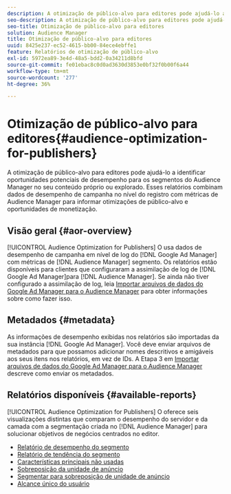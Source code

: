 ```yaml
---
description: A otimização de público-alvo para editores pode ajudá-lo a identificar oportunidades potenciais de desempenho para os segmentos do Audience Manager no seu conteúdo próprio ou explorado. Esses relatórios combinam dados de desempenho de campanha no nível do registro com métricas de Audience Manager para informar otimizações de público-alvo e oportunidades de monetização.
seo-description: A otimização de público-alvo para editores pode ajudá-lo a identificar oportunidades potenciais de desempenho para os segmentos do Audience Manager no seu conteúdo próprio ou explorado. Esses relatórios combinam dados de desempenho de campanha no nível do registro com métricas de Audience Manager para informar otimizações de público-alvo e oportunidades de monetização.
seo-title: Otimização de público-alvo para editores
solution: Audience Manager
title: Otimização de público-alvo para editores
uuid: 8425e237-ec52-4615-bb00-84ece4ebffe1
feature: Relatórios de otimização de público-alvo
exl-id: 5972ea89-3e4d-48a5-bdd2-0a34211d8bfd
source-git-commit: fe01ebac8c0d0ad3630d3853e0bf32f0b00f6a44
workflow-type: tm+mt
source-wordcount: '277'
ht-degree: 36%

---
```


# Otimização de público-alvo para editores{#audience-optimization-for-publishers}

A otimização de público-alvo para editores pode ajudá-lo a identificar oportunidades potenciais de desempenho para os segmentos do Audience Manager no seu conteúdo próprio ou explorado. Esses relatórios combinam dados de desempenho de campanha no nível do registro com métricas de Audience Manager para informar otimizações de público-alvo e oportunidades de monetização.

## Visão geral {#aor-overview}

[!UICONTROL Audience Optimization for Publishers] O usa dados de desempenho de campanha em nível de log do  [!DNL Google Ad Manager] com métricas de  [!DNL Audience Manager] segmento. Os relatórios estão disponíveis para clientes que configuraram a assimilação de log de [!DNL Google Ad Manager]para [!DNL Audience Manager]. Se ainda não tiver configurado a assimilação de log, leia [Importar arquivos de dados do Google Ad Manager para o Audience Manager](import-dfp.md) para obter informações sobre como fazer isso.

## Metadados {#metadata}

As informações de desempenho exibidas nos relatórios são importadas da sua instância [!DNL Google Ad Manager]. Você deve enviar arquivos de metadados para que possamos adicionar nomes descritivos e amigáveis aos seus itens nos relatórios, em vez de IDs. A Etapa 3 em [Importar arquivos de dados do Google Ad Manager para o Audience Manager](../../../reporting/audience-optimization-reports/aor-publishers/import-dfp.md) descreve como enviar os metadados.

## Relatórios disponíveis {#available-reports}

[!UICONTROL Audience Optimization for Publishers] O oferece seis visualizações distintas que comparam o desempenho do servidor e da camada com a segmentação criada no  [!DNL Audience Manager] para solucionar objetivos de negócios centrados no editor.

+ [Relatório de desempenho do segmento](publisher-segment-performance.md)
+ [Relatório de tendência do segmento](publisher-segment-trends.md)
+ [Características principais não usadas](publisher-top-unused-traits.md)
+ [Sobreposição da unidade de anúncio](publisher-ad-unit-overlap.md)
+ [Segmentar para sobreposição de unidade de anúncio](publisher-segment-ad-unit-overlap.md)
+ [Alcance único do usuário](publisher-unique-reach.md)
